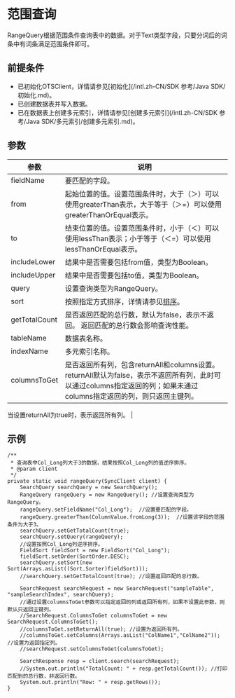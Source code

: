 # 范围查询

RangeQuery根据范围条件查询表中的数据。对于Text类型字段，只要分词后的词条中有词条满足范围条件即可。

## 前提条件

-   已初始化OTSClient，详情请参见[初始化](/intl.zh-CN/SDK 参考/Java SDK/初始化.md)。
-   已创建数据表并写入数据。
-   已在数据表上创建多元索引，详情请参见[创建多元索引](/intl.zh-CN/SDK 参考/Java SDK/多元索引/创建多元索引.md)。

## 参数

|参数|说明|
|--|--|
|fieldName|要匹配的字段。|
|from|起始位置的值。设置范围条件时，大于（＞）可以使用greaterThan表示，大于等于（＞=）可以使用greaterThanOrEqual表示。 |
|to|结束位置的值。设置范围条件时，小于（＜）可以使用lessThan表示；小于等于（＜=）可以使用lessThanOrEqual表示。 |
|includeLower|结果中是否需要包括from值，类型为Boolean。|
|includeUpper|结果中是否需要包括to值，类型为Boolean。|
|query|设置查询类型为RangeQuery。|
|sort|按照指定方式排序，详情请参见[排序](/intl.zh-CN/功能介绍/多元索引/使用多元索引/排序.md)。|
|getTotalCount|是否返回匹配的总行数，默认为false，表示不返回。 返回匹配的总行数会影响查询性能。 |
|tableName|数据表名称。|
|indexName|多元索引名称。|
|columnsToGet|是否返回所有列，包含returnAll和columns设置。 returnAll默认为false，表示不返回所有列，此时可以通过columns指定返回的列；如果未通过columns指定返回的列，则只返回主键列。

当设置returnAll为true时，表示返回所有列。 |

## 示例

```
/**
 * 查询表中Col_Long列大于3的数据，结果按照Col_Long列的值逆序排序。
 * @param client
 */
private static void rangeQuery(SyncClient client) {
    SearchQuery searchQuery = new SearchQuery();
    RangeQuery rangeQuery = new RangeQuery(); //设置查询类型为RangeQuery。
    rangeQuery.setFieldName("Col_Long");  //设置要匹配的字段。
    rangeQuery.greaterThan(ColumnValue.fromLong(3));  //设置该字段的范围条件为大于3。
    searchQuery.setGetTotalCount(true);
    searchQuery.setQuery(rangeQuery);
    //设置按照Col_Long列逆序排序。
    FieldSort fieldSort = new FieldSort("Col_Long");
    fieldSort.setOrder(SortOrder.DESC);
    searchQuery.setSort(new Sort(Arrays.asList((Sort.Sorter)fieldSort)));
    //searchQuery.setGetTotalCount(true); //设置返回匹配的总行数。

    SearchRequest searchRequest = new SearchRequest("sampleTable", "sampleSearchIndex", searchQuery);
    //通过设置columnsToGet参数可以指定返回的列或返回所有列，如果不设置此参数，则默认只返回主键列。
    //SearchRequest.ColumnsToGet columnsToGet = new SearchRequest.ColumnsToGet();
    //columnsToGet.setReturnAll(true); //设置为返回所有列。
    //columnsToGet.setColumns(Arrays.asList("ColName1","ColName2")); //设置为返回指定列。
    //searchRequest.setColumnsToGet(columnsToGet);

    SearchResponse resp = client.search(searchRequest);
    //System.out.println("TotalCount: " + resp.getTotalCount()); //打印匹配到的总行数，非返回行数。
    System.out.println("Row: " + resp.getRows());
}
```

